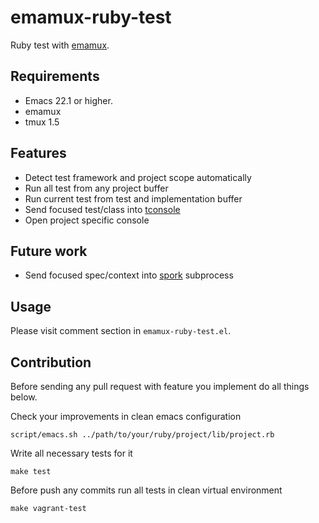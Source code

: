 emamux-ruby-test
==================
Ruby test with [emamux](https://github.com/syohex/emacs-emamux).


Requirements
------------
* Emacs 22.1 or higher.
* emamux
* tmux 1.5


Features
--------
* Detect test framework and project scope automatically
* Run all test from any project buffer
* Run current test from test and implementation buffer
* Send focused test/class into [tconsole](https://github.com/commondream/tconsole)
* Open project specific console


Future work
-----------
* Send focused spec/context into [spork](https://github.com/sporkrb/spork) subprocess

Usage
-----
Please visit comment section in `emamux-ruby-test.el`.


Contribution
------------
Before sending any pull request with feature you implement do all things below.

Check your improvements in clean emacs configuration

    script/emacs.sh ../path/to/your/ruby/project/lib/project.rb

Write all necessary tests for it

    make test

Before push any commits run all tests in clean virtual environment

    make vagrant-test
